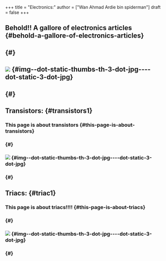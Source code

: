 +++
title = "Electronics:"
author = ["Wan Ahmad Ardie bin spiderman"]
draft = false
+++

## Behold!! A gallore of electronics articles {#behold-a-gallore-of-electronics-articles}


##  {#}


## [![](/thumbs/th_3.jpg)](/3.jpg) {#img--dot-static-thumbs-th-3-dot-jpg----dot-static-3-dot-jpg}


##  {#}


## Transistors: {#transistors1}



### This page is about transistors {#this-page-is-about-transistors}


###  {#}


### [![](/thumbs/th_3.jpg)](/3.jpg) {#img--dot-static-thumbs-th-3-dot-jpg----dot-static-3-dot-jpg}


###  {#}


## Triacs: {#triac1}



### This page is about triacs!!!! {#this-page-is-about-triacs}


###  {#}


### [![](/thumbs/th_3.jpg)](/3.jpg) {#img--dot-static-thumbs-th-3-dot-jpg----dot-static-3-dot-jpg}


###  {#}
